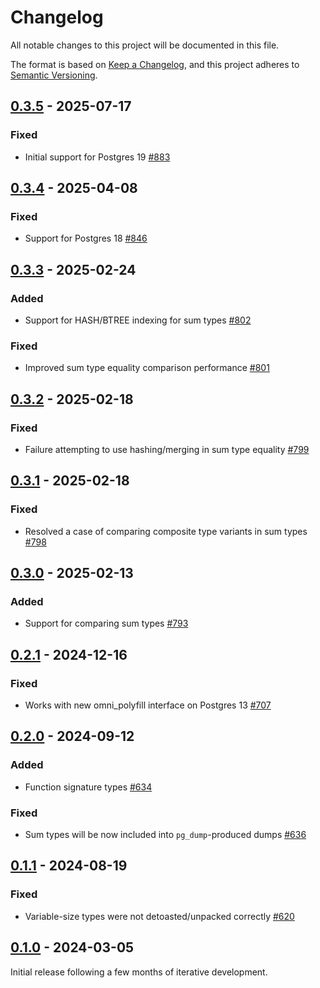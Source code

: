 # Changelog

All notable changes to this project will be documented in this file.

The format is based on [Keep a Changelog](https://keepachangelog.com/en/1.0.0/), and this project adheres
to [Semantic Versioning](https://semver.org/spec/v2.0.0.html).

## [0.3.5] - 2025-07-17

### Fixed

* Initial support for Postgres 19 [#883](https://github.com/omnigres/omnigres/pull/883)

## [0.3.4] - 2025-04-08

### Fixed

* Support for Postgres 18 [#846](https://github.com/omnigres/omnigres/pull/846)

## [0.3.3] - 2025-02-24

### Added

* Support for HASH/BTREE indexing for sum types [#802](https://github.com/omnigres/omnigres/pull/802)

### Fixed

* Improved sum type equality comparison performance [#801](https://github.com/omnigres/omnigres/pull/801)

## [0.3.2] - 2025-02-18

### Fixed

* Failure attempting to use hashing/merging in sum type equality [#799](https://github.com/omnigres/omnigres/pull/799])

## [0.3.1] - 2025-02-18

### Fixed

* Resolved a case of comparing composite type variants in sum types [#798](https://github.com/omnigres/omnigres/pull/798])

## [0.3.0] - 2025-02-13

### Added

* Support for comparing sum types [#793](https://github.com/omnigres/omnigres/pull/793])

## [0.2.1] - 2024-12-16

### Fixed

* Works with new omni_polyfill interface on Postgres 13 [#707](https://github.com/omnigres/omnigres/pull/707])

## [0.2.0] - 2024-09-12

### Added

* Function signature types [#634](https://github.com/omnigres/omnigres/pull/634])

### Fixed

* Sum types will be now included into `pg_dump`-produced dumps [#636](https://github.com/omnigres/omnigres/pull/636])

## [0.1.1] - 2024-08-19

### Fixed

* Variable-size types were not detoasted/unpacked correctly [#620](https://github.com/omnigres/omnigres/pull/620])

## [0.1.0] - 2024-03-05

Initial release following a few months of iterative development.

[Unreleased]: https://github.com/omnigres/omnigres/commits/next/omni_httpd

[0.1.0]: [https://github.com/omnigres/omnigres/pull/511]

[0.1.1]: [https://github.com/omnigres/omnigres/pull/620]

[0.2.0]: [https://github.com/omnigres/omnigres/pull/620]

[0.2.1]: [https://github.com/omnigres/omnigres/pull/707]

[0.3.0]: [https://github.com/omnigres/omnigres/pull/793]

[0.3.1]: [https://github.com/omnigres/omnigres/pull/798]

[0.3.2]: [https://github.com/omnigres/omnigres/pull/799]

[0.3.3]: [https://github.com/omnigres/omnigres/pull/800]

[0.3.4]: [https://github.com/omnigres/omnigres/pull/846]

[0.3.5]: [https://github.com/omnigres/omnigres/pull/883]
